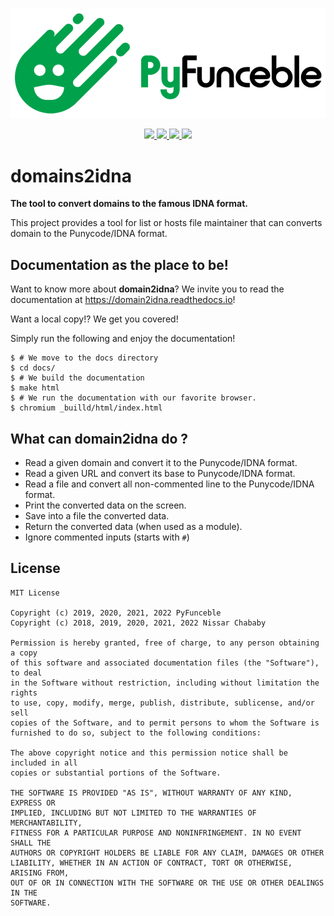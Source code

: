 ![image](https://raw.githubusercontent.com/PyFunceble/logo/dev/Green/HD/RM.png)

<div align="center">
    <a href="https://coveralls.io/github/PyFunceble/domain2idna?branch=master">
        <img src="https://coveralls.io/repos/github/PyFunceble/domain2idna/badge.svg?branch=master" />
    </a>
    <a href="https://github.com/PyFunceble/domain2idna/blob/master/LICENSE">
        <img src="https://img.shields.io/github/license/PyFunceble/domain2idna.svg" />
    </a>
    <a href="https://github.com/PyFunceble/domain2idna/releases/latest">
        <img src="https://img.shields.io/github/release/PyFunceble/domain2idna.svg" />
    </a>
    <a href="https://github.com/ambv/black">
        <img src="https://img.shields.io/badge/code%20style-black-000000.svg" />
    </a>
</div>

# domains2idna

**The tool to convert domains to the famous IDNA format.**


This project provides a tool for list or hosts file maintainer that can
converts domain to the Punycode/IDNA format.

## Documentation as the place to be!

Want to know more about **domain2idna**? We invite you to read the
documentation at <https://domain2idna.readthedocs.io>!

Want a local copy!? We get you covered!

Simply run the following and enjoy the documentation!

    $ # We move to the docs directory
    $ cd docs/
    $ # We build the documentation
    $ make html
    $ # We run the documentation with our favorite browser.
    $ chromium _builld/html/index.html

## What can domain2idna do ?

- Read a given domain and convert it to the Punycode/IDNA format.
- Read a given URL and convert its base to Punycode/IDNA format.
- Read a file and convert all non-commented line to the Punycode/IDNA
    format.
- Print the converted data on the screen.
- Save into a file the converted data.
- Return the converted data (when used as a module).
- Ignore commented inputs (starts with `#`)

## License

    MIT License

    Copyright (c) 2019, 2020, 2021, 2022 PyFunceble
    Copyright (c) 2018, 2019, 2020, 2021, 2022 Nissar Chababy

    Permission is hereby granted, free of charge, to any person obtaining a copy
    of this software and associated documentation files (the "Software"), to deal
    in the Software without restriction, including without limitation the rights
    to use, copy, modify, merge, publish, distribute, sublicense, and/or sell
    copies of the Software, and to permit persons to whom the Software is
    furnished to do so, subject to the following conditions:

    The above copyright notice and this permission notice shall be included in all
    copies or substantial portions of the Software.

    THE SOFTWARE IS PROVIDED "AS IS", WITHOUT WARRANTY OF ANY KIND, EXPRESS OR
    IMPLIED, INCLUDING BUT NOT LIMITED TO THE WARRANTIES OF MERCHANTABILITY,
    FITNESS FOR A PARTICULAR PURPOSE AND NONINFRINGEMENT. IN NO EVENT SHALL THE
    AUTHORS OR COPYRIGHT HOLDERS BE LIABLE FOR ANY CLAIM, DAMAGES OR OTHER
    LIABILITY, WHETHER IN AN ACTION OF CONTRACT, TORT OR OTHERWISE, ARISING FROM,
    OUT OF OR IN CONNECTION WITH THE SOFTWARE OR THE USE OR OTHER DEALINGS IN THE
    SOFTWARE.